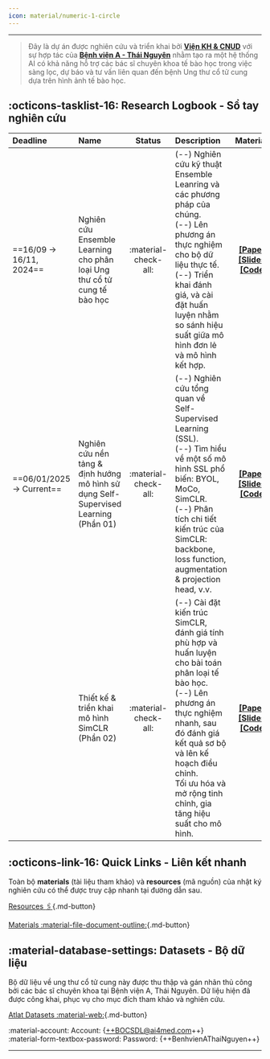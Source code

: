 ```yaml
---
icon: material/numeric-1-circle
---
```


 ---
> Đây là dự án được nghiên cứu và triển khai bởi [**Viện KH & CNUD**](https://iast.ictu.edu.vn) với sự hợp tác của [**Bệnh viện A - Thái Nguyên**]() nhằm tạo ra một hệ thống AI có khả năng hỗ trợ các bác sĩ chuyên khoa tế bào học trong việc sàng lọc, dự báo và tư vấn liên quan đến bệnh Ung thư cổ tử cung dựa trên hình ảnh tế bào học.

## :octicons-tasklist-16: Research Logbook - Sổ tay nghiên cứu

| Deadline | Name | Status | Description | Materials |
| :------- | :--- | :----: | :---------- | :-------: |
| ==16/09 -> 16/11, 2024== | Nghiên cứu Ensemble Learning cho phân loại Ung thư cổ tử cung tế bào học | :material-check-all: | (--) Nghiên cứu kỹ thuật Ensemble Leanring và các phương pháp của chúng. <br> (--) Lên phương án thực nghiệm cho bộ dữ liệu thực tế. <br> (--) Triển khai đánh giá, và cài đặt huấn luyện nhằm so sánh hiệu suất giữa mô hình đơn lẻ và mô hình kết hợp.| [**[Paper]**](https://) [**[Slides]**](../research-logs/ccc-slides/iast01_ensemble_learning_for_cervical_cancer_cytology.pdf) [**[Code]**](https://) |
| ==06/01/2025 -> Current== | Nghiên cứu nền tảng & định hướng mô hình sử dụng Self-Supervised Learning (Phần 01) | :material-check-all: | (--) Nghiên cứu tổng quan về Self-Supervised Learning (SSL). <br> (--) Tìm hiểu về một số mô hình SSL phổ biến: BYOL, MoCo, SimCLR. <br> (--) Phân tích chi tiết kiến trúc của SimCLR: backbone, loss function, augmentation & projection head, v.v. | [**[Paper]**](https://) [**[Slides]**](../research-logs/ccc-slides/iast01_ensemble_learning_for_cervical_cancer_cytology.pdf) [**[Code]**](https://) |
|  | Thiết kế & triển khai mô hình SimCLR (Phần 02) | :material-check-all: | (--) Cài đặt kiến trúc SimCLR, đánh giá tính phù hợp và huấn luyện cho bài toán phân loại tế bào học. <br> (--) Lên phương án thực nghiệm nhanh, sau đó đánh giá kết quả sơ bộ và lên kế hoạch điều chỉnh. <br> Tối ưu hóa và mở rộng tinh chỉnh, gia tăng hiệu suất cho mô hình.| [**[Paper]**](https://) [**[Slides]**](../research-logs/ccc-slides/iast01_ensemble_learning_for_cervical_cancer_cytology.pdf) [**[Code]**](https://) |

## :octicons-link-16: Quick Links - Liên kết nhanh

Toàn bộ **materials** (tài liệu tham khảo) và  **resources** (mã nguồn) của nhật ký nghiên cứu có thể được truy cập nhanh tại đường dẫn sau.

[Resources :paperclips:](https://){.md-button} 

[Materials :material-file-document-outline:](https://){.md-button}


## :material-database-settings: Datasets - Bộ dữ liệu

Bộ dữ liệu về ung thư cổ tử cung này được thu thập và gán nhãn thủ công bởi các bác sĩ chuyên khoa tại Bệnh viện A, Thái Nguyên. Dữ liệu hiện đã được công khai, phục vụ cho mục đích tham khảo và nghiên cứu.

[Atlat Datasets :material-web:](https://label.ai4med.vn/auth/login){.md-button}

:material-account: Account: {++BOCSDL@ai4med.com++}  
:material-form-textbox-password: Password: {++BenhvienAThaiNguyen++}  

---
<br />
